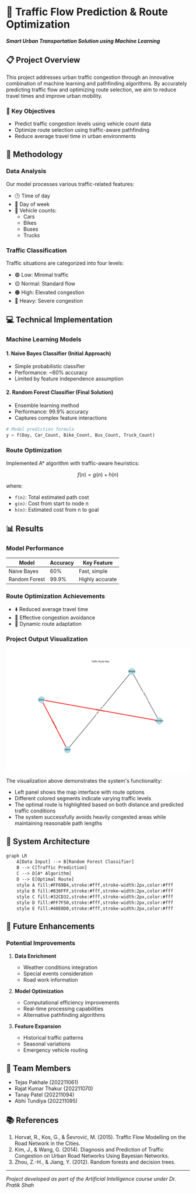 # 🚦 Traffic Flow Prediction & Route Optimization

#### *Smart Urban Transportation Solution using Machine Learning*

## 📋 Project Overview

This project addresses urban traffic congestion through an innovative combination of machine learning and pathfinding algorithms. By accurately predicting traffic flow and optimizing route selection, we aim to reduce travel times and improve urban mobility.

### 🎯 Key Objectives

- Predict traffic congestion levels using vehicle count data
- Optimize route selection using traffic-aware pathfinding
- Reduce average travel time in urban environments

## 🔬 Methodology

### Data Analysis

Our model processes various traffic-related features:

- 🕒 Time of day
- 📅 Day of week
- 🚗 Vehicle counts:
  - Cars
  - Bikes
  - Buses
  - Trucks

### Traffic Classification

Traffic situations are categorized into four levels:

- 🟢 Low: Minimal traffic
- 🟡 Normal: Standard flow
- 🟠 High: Elevated congestion
- 🔴 Heavy: Severe congestion

## 💻 Technical Implementation

### Machine Learning Models

#### 1. Naive Bayes Classifier (Initial Approach)

- Simple probabilistic classifier
- Performance: ~60% accuracy
- Limited by feature independence assumption

#### 2. Random Forest Classifier (Final Solution)

- Ensemble learning method
- Performance: 99.9% accuracy
- Captures complex feature interactions

```python
# Model prediction formula
y = f(Day, Car_Count, Bike_Count, Bus_Count, Truck_Count)
```

### Route Optimization

Implemented A* algorithm with traffic-aware heuristics:

```math
f(n) = g(n) + h(n)
```

where:

- `f(n)`: Total estimated path cost
- `g(n)`: Cost from start to node n
- `h(n)`: Estimated cost from n to goal

## 📊 Results

### Model Performance

| Model         | Accuracy | Key Feature     |
| ------------- | -------- | --------------- |
| Naive Bayes   | 60%      | Fast, simple    |
| Random Forest | 99.9%    | Highly accurate |

### Route Optimization Achievements

- ⬇️ Reduced average travel time
- 🚫 Effective congestion avoidance
- 🎯 Dynamic route adaptation

### Project Output Visualization

![Project Output](https://raw.githubusercontent.com/acevaliant420/Traffic-Flow-Prediction-and-Optimal-Route-Finding/main/output.png)

The visualization above demonstrates the system's functionality:

- Left panel shows the map interface with route options
- Different colored segments indicate varying traffic levels
- The optimal route is highlighted based on both distance and predicted traffic conditions
- The system successfully avoids heavily congested areas while maintaining reasonable path lengths

## 🔄 System Architecture

```mermaid
graph LR
    A[Data Input] --> B[Random Forest Classifier]
    B --> C[Traffic Prediction]
    C --> D[A* Algorithm]
    D --> E[Optimal Route]
    style A fill:#FF69B4,stroke:#fff,stroke-width:2px,color:#fff
    style B fill:#836FFF,stroke:#fff,stroke-width:2px,color:#fff
    style C fill:#32CD32,stroke:#fff,stroke-width:2px,color:#fff
    style D fill:#FF7F50,stroke:#fff,stroke-width:2px,color:#fff
    style E fill:#40E0D0,stroke:#fff,stroke-width:2px,color:#fff
```

## 🚀 Future Enhancements

### Potential Improvements

1. **Data Enrichment**

   - Weather conditions integration
   - Special events consideration
   - Road work information
2. **Model Optimization**

   - Computational efficiency improvements
   - Real-time processing capabilities
   - Alternative pathfinding algorithms
3. **Feature Expansion**

   - Historical traffic patterns
   - Seasonal variations
   - Emergency vehicle routing

## 👥 Team Members

- Tejas Pakhale (202211061)
- Rajat Kumar Thakur (202211070)
- Tanay Patel (202211094)
- Abhi Tundiya (202211095)

## 📚 References

1. Horvat, R., Kos, G., & Ševrović, M. (2015). Traffic Flow Modelling on the Road Network in the Cities.
2. Kim, J., & Wang, G. (2014). Diagnosis and Prediction of Traffic Congestion on Urban Road Networks Using Bayesian Networks.
3. Zhou, Z.-H., & Jiang, Y. (2012). Random forests and decision trees.

---

*Project developed as part of the Artificial Intelligence course under Dr. Pratik Shah*
